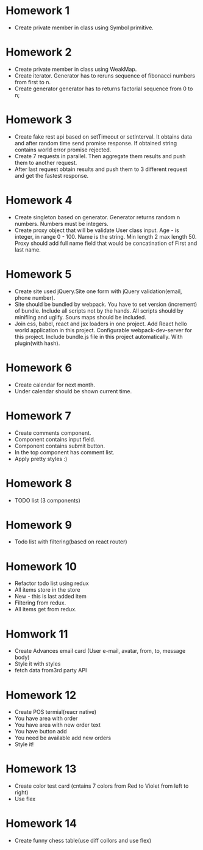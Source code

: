 # Homework 1
- Create private member in class using Symbol primitive.

# Homework 2
- Create private member in class using WeakMap.
- Create iterator. Generator has to reruns sequence of fibonacci numbers from first to n.
- Create generator generator has to returns factorial sequence from 0 to n;

# Homework 3
- Create fake rest api based on setTimeout or setInterval. It obtains data and after random time send promise response. If obtained string contains world error promise rejected. 
- Create 7 requests in parallel. Then aggregate them results and push them to another request.
- After last request obtain results and push them to 3 different request and get the fastest response.

# Homework 4
- Create singleton based on generator. Generator returns random n numbers. Numbers must be integers. 
- Create proxy object that will be validate User class input. Age - is integer, in range 0 - 100. Name is the string. Min length 2 max length 50. Proxy should add full name field that would be concatination of First and last name. 

# Homework 5
- Create site used jQuery.Site one form with jQuery validation(email, phone number).
- Site should be bundled by webpack. You have to set version (increment) of bundle. Include all scripts not by the hands. All scripts should by minifiing and uglify. Sours maps should be included.
- Join css, babel, react and jsx loaders in one project. Add React hello world application in this project. Configurable webpack-dev-server for this project. Include bundle.js file in this project automatically. With plugin(with hash).

# Homework 6
- Create calendar for next month.
- Under calendar should be shown current time.

# Homework 7
- Create comments component.
- Component contains input field.
- Component contains submit button.
- In the top component has comment list.
- Apply pretty styles :)

# Homework 8
- TODO list (3 components)

# Homework 9
- Todo list with filtering(based on react router)

# Homework 10
- Refactor todo list using redux
- All items store in the store
- New - this is last added item
- Filtering from redux.
- All items get from redux.

# Homwork 11
- Create Advances email card (User e-mail, avatar, from, to, message body)
- Style it with styles
- fetch data from3rd party API

# Homework 12
- Create POS termial(reacr native)
- You have area with order
- You have area with new order text
- You have button add
- You need be available add new orders
- Style it!

# Homework 13
- Create color test card (cntains 7 colors from Red to Violet from left to right)
- Use flex

# Homework 14
- Create funny chess table(use diff collors and use flex)